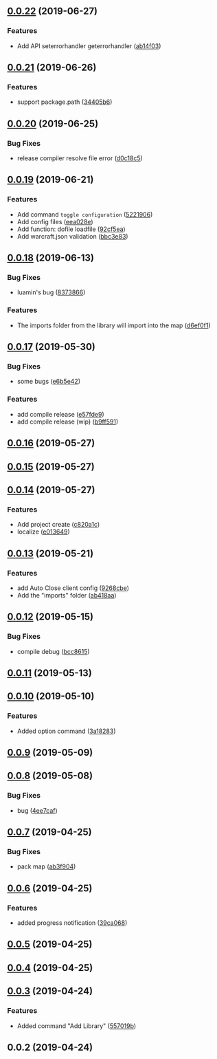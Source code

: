 ## [0.0.22](https://github.com/warcraft-iii/warcraft-vscode/compare/v0.0.21...v0.0.22) (2019-06-27)


### Features

* Add API seterrorhandler geterrorhandler ([ab14f03](https://github.com/warcraft-iii/warcraft-vscode/commit/ab14f03))



## [0.0.21](https://github.com/warcraft-iii/warcraft-vscode/compare/v0.0.20...v0.0.21) (2019-06-26)


### Features

* support package.path ([34405b6](https://github.com/warcraft-iii/warcraft-vscode/commit/34405b6))



## [0.0.20](https://github.com/warcraft-iii/warcraft-vscode/compare/v0.0.19...v0.0.20) (2019-06-25)


### Bug Fixes

* release compiler resolve file error ([d0c18c5](https://github.com/warcraft-iii/warcraft-vscode/commit/d0c18c5))



## [0.0.19](https://github.com/warcraft-iii/warcraft-vscode/compare/v0.0.18...v0.0.19) (2019-06-21)


### Features

* Add command `toggle configuration` ([5221906](https://github.com/warcraft-iii/warcraft-vscode/commit/5221906))
* Add config files ([eea028e](https://github.com/warcraft-iii/warcraft-vscode/commit/eea028e))
* Add function: dofile loadfile ([92cf5ea](https://github.com/warcraft-iii/warcraft-vscode/commit/92cf5ea))
* Add warcraft.json validation ([bbc3e83](https://github.com/warcraft-iii/warcraft-vscode/commit/bbc3e83))



## [0.0.18](https://github.com/warcraft-iii/warcraft-vscode/compare/v0.0.17...v0.0.18) (2019-06-13)


### Bug Fixes

* luamin's bug ([8373866](https://github.com/warcraft-iii/warcraft-vscode/commit/8373866))


### Features

* The imports folder from the library will import into the map ([d6ef0f1](https://github.com/warcraft-iii/warcraft-vscode/commit/d6ef0f1))



## [0.0.17](https://github.com/warcraft-iii/warcraft-vscode/compare/v0.0.16...v0.0.17) (2019-05-30)


### Bug Fixes

* some bugs ([e6b5e42](https://github.com/warcraft-iii/warcraft-vscode/commit/e6b5e42))


### Features

* add compile release ([e57fde9](https://github.com/warcraft-iii/warcraft-vscode/commit/e57fde9))
* add compile release (wip) ([b9ff591](https://github.com/warcraft-iii/warcraft-vscode/commit/b9ff591))



## [0.0.16](https://github.com/warcraft-iii/warcraft-vscode/compare/v0.0.15...v0.0.16) (2019-05-27)



## [0.0.15](https://github.com/warcraft-iii/warcraft-vscode/compare/v0.0.14...v0.0.15) (2019-05-27)



## [0.0.14](https://github.com/warcraft-iii/warcraft-vscode/compare/v0.0.13...v0.0.14) (2019-05-27)


### Features

* Add project create ([c820a1c](https://github.com/warcraft-iii/warcraft-vscode/commit/c820a1c))
* localize ([e013649](https://github.com/warcraft-iii/warcraft-vscode/commit/e013649))



## [0.0.13](https://github.com/warcraft-iii/warcraft-vscode/compare/v0.0.12...v0.0.13) (2019-05-21)


### Features

* add Auto Close client config ([9268cbe](https://github.com/warcraft-iii/warcraft-vscode/commit/9268cbe))
* Add the "imports" folder ([ab418aa](https://github.com/warcraft-iii/warcraft-vscode/commit/ab418aa))



## [0.0.12](https://github.com/warcraft-iii/warcraft-vscode/compare/v0.0.11...v0.0.12) (2019-05-15)


### Bug Fixes

* compile debug ([bcc8615](https://github.com/warcraft-iii/warcraft-vscode/commit/bcc8615))



## [0.0.11](https://github.com/warcraft-iii/warcraft-vscode/compare/v0.0.10...v0.0.11) (2019-05-13)



## [0.0.10](https://github.com/warcraft-iii/warcraft-vscode/compare/v0.0.9...v0.0.10) (2019-05-10)


### Features

* Added option command ([3a18283](https://github.com/warcraft-iii/warcraft-vscode/commit/3a18283))



## [0.0.9](https://github.com/warcraft-iii/warcraft-vscode/compare/v0.0.8...v0.0.9) (2019-05-09)



## [0.0.8](https://github.com/warcraft-iii/warcraft-vscode/compare/v0.0.7...v0.0.8) (2019-05-08)


### Bug Fixes

* bug ([4ee7caf](https://github.com/warcraft-iii/warcraft-vscode/commit/4ee7caf))



## [0.0.7](https://github.com/warcraft-iii/warcraft-vscode/compare/v0.0.6...v0.0.7) (2019-04-25)


### Bug Fixes

* pack map ([ab3f904](https://github.com/warcraft-iii/warcraft-vscode/commit/ab3f904))



## [0.0.6](https://github.com/warcraft-iii/warcraft-vscode/compare/v0.0.5...v0.0.6) (2019-04-25)


### Features

* added progress notification ([39ca068](https://github.com/warcraft-iii/warcraft-vscode/commit/39ca068))



## [0.0.5](https://github.com/warcraft-iii/warcraft-vscode/compare/v0.0.4...v0.0.5) (2019-04-25)



## [0.0.4](https://github.com/warcraft-iii/warcraft-vscode/compare/v0.0.3...v0.0.4) (2019-04-25)



## [0.0.3](https://github.com/warcraft-iii/warcraft-vscode/compare/v0.0.2...v0.0.3) (2019-04-24)


### Features

* Added command "Add Library" ([557019b](https://github.com/warcraft-iii/warcraft-vscode/commit/557019b))



## 0.0.2 (2019-04-24)



